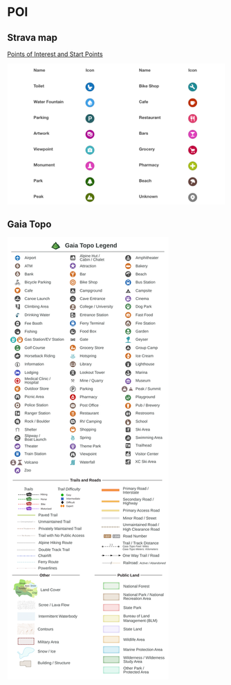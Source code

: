 # POI

## Strava map

[Points of Interest and Start Points](https://support.strava.com/hc/en-us/articles/4420443741453-Points-of-Interest-and-Start-Points)

![strava-legend](./assets/strava-legend.png)

## Gaia Topo

![gaia](./assets/gaia.png)

